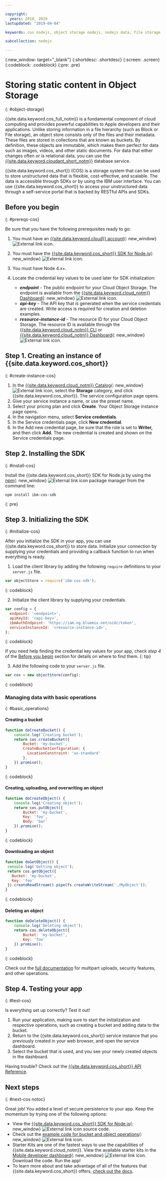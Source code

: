 ```yaml
---

copyright:
  years: 2018, 2019
lastupdated: "2019-04-04"

keywords: cos nodejs, object storage nodejs, nodejs data, file storage nodejs, ibm-cos-sdk nodejs, creating object nodejs, downloading object nodejs, static nodejs

subcollection: nodejs

---
```


{:new_window: target="_blank"}
{:shortdesc: .shortdesc}
{:screen: .screen}
{:codeblock: .codeblock}
{:pre: .pre}

# Storing static content in Object Storage
{: #object-storage}

<!-- Sample Code for the SDK: https://github.com/ibm/ibm-cos-sdk-js#example-code -->

<!-- More sample code: https://cloud.ibm.com/docs/services/cloud-object-storage/libraries/node.html#using-node-js -->

<!-- Object storage tutorial under the Storing and sharing data topicgroup:
https://cloud.ibm.com/docs/services/cloud-object-storage/about-cos.html#about-ibm-cloud-object-storage -->

{{site.data.keyword.cos_full_notm}} is a fundamental component of cloud computing and provides powerful capabilities to Apple developers and their applications. Unlike storing information in a file hierarchy (such as Block or File storage), an object store consists only of the files and their metadata. These files are stored in collections that are known as buckets. By definition, these objects are immutable, which makes them perfect for data such as images, videos, and other static documents. For data that either changes often or is relational data, you can use the [{{site.data.keyword.cloudant_short_notm}}](/docs/node?topic=nodejs-cloudant) database service.

{{site.data.keyword.cos_short}} (COS) is a storage system that can be used to store unstructured data that is flexible, cost-effective, and scalable. The data is accessible through SDKs or by using the IBM user interface. You can use {{site.data.keyword.cos_short}} to access your unstructured data through a self-service portal that is backed by RESTful APIs and SDKs.

## Before you begin
{: #prereqs-cos}

Be sure that you have the following prerequisites ready to go:
1. You must have an [{{site.data.keyword.cloud}} account](https://cloud.ibm.com/registration/?target=%2Fdeveloper%2Fappservice%2Fcreate-app){: new_window} ![External link icon](../icons/launch-glyph.svg "External link icon").
2. You must have the [{{site.data.keyword.cos_short}} SDK for Node.js](https://github.com/ibm/ibm-cos-sdk-js){: new_window} ![External link icon](../icons/launch-glyph.svg "External link icon").
3. You must have Node 4.x+.
4. Locate the credential key values to be used later for SDK initialization:

    * _**endpoint**_ - The public endpoint for your Cloud Object Storage. The endpoint is available from the [{{site.data.keyword.cloud_notm}} Dashboard](https://cloud.ibm.com/dashboard/apps){: new_window} ![External link icon](../icons/launch-glyph.svg "External link icon").
    * _**api-key**_ - The API key that is generated when the service credentials are created. Write access is required for creation and deletion examples.
    * _**resource-instance-id**_ - The resource ID for your Cloud Object Storage. The resource ID is available through the [{{site.data.keyword.cloud_notm}} CLI](/docs/cli?topic=cloud-cli-ibmcloud-cli#ibmcloud-cli) or [{{site.data.keyword.cloud_notm}} Dashboard](https://cloud.ibm.com/dashboard/apps){: new_window} ![External link icon](../icons/launch-glyph.svg "External link icon").

## Step 1. Creating an instance of {{site.data.keyword.cos_short}}
{: #create-instance-cos}

1. In the [{{site.data.keyword.cloud_notm}} Catalog](https://cloud.ibm.com/catalog/){: new_window} ![External link icon](../icons/launch-glyph.svg "External link icon"), select the **Storage** category, and click {{site.data.keyword.cos_short}}. The service configuration page opens.
2. Give your service instance a name, or use the preset name.
3. Select your pricing plan and click **Create**. Your Object Storage instance page opens.
4. In the navigation menu, select **Service credentials**.
5. In the Service credentials page, click **New credential**.
6. In the Add new credential page, be sure that the role is set to **Writer,** and then click **Add.** The new credential is created and shown on the Service credentials page.

## Step 2. Installing the SDK
{: #install-cos}

Install the {{site.data.keyword.cos_short}} SDK for Node.js by using the [npm](https://nodejs.org/){: new_window} ![External link icon](../icons/launch-glyph.svg "External link icon") package manager from the command line:
```
npm install ibm-cos-sdk
```
{: pre}

## Step 3. Initializing the SDK
{: #initialize-cos}

After you initialize the SDK in your app, you can use {{site.data.keyword.cos_short}} to store data. Initialize your connection by supplying your credentials and providing a callback function to run when everything is ready.

1. Load the client library by adding the following `require` definitions to your `server.js` file.
  ```js
  var objectStore = require('ibm-cos-sdk');
  ```
  {: codeblock}

2. Initialize the client library by supplying your credentials.
  ```js
  var config = {
    endpoint: '<endpoint>',
    apiKeyId: '<api-key>',
    ibmAuthEndpoint: 'https://iam.ng.bluemix.net/oidc/token',
    serviceInstanceId: '<resource-instance-id>',
  };
  ```
  {: codeblock}

  If you need help finding the credential key values for your app, check *step 4* of the [Before you begin](#prereqs-cos) section for details on where to find them.
  {: tip}

3. Add the following code to your `server.js` file.
  ```js
  var cos = new objectStore(config);
  ```
  {: codeblock}

### Managing data with basic operations
{: #basic_operations}
<!--Borrowed from https://github.com/ibm/ibm-cos-sdk-js#example-code-->

#### Creating a bucket
```js
function doCreateBucket() {
    console.log('Creating bucket');
    return cos.createBucket({
        Bucket: 'my-bucket',
        CreateBucketConfiguration: {
          LocationConstraint: 'us-standard'
        },
    }).promise();
}
```
{: codeblock}

#### Creating, uploading, and overwriting an object
```js
function doCreateObject() {
    console.log('Creating object');
    return cos.putObject({
        Bucket: 'my-bucket',
        Key: 'foo',
        Body: 'bar'
    }).promise();
}
```
{: codeblock}

#### Downloading an object
<!-- Verify this snippet with Nick when he returns from vacation -->
```js
function doGetObject() {
 console.log('Getting object');
 return cos.getObject({
   Bucket: 'my-bucket',
   Key: 'foo'
 }).createReadStream().pipe(fs.createWriteStream('./MyObject'));
}
```
{: codeblock}

#### Deleting an object
```js
function doDeleteObject() {
    console.log('Deleting object');
    return cos.deleteObject({
        Bucket: 'my-bucket',
        Key: 'foo'
    }).promise();
}
```
{: codeblock}

Check out the [full documentation](/docs/services/cloud-object-storage/libraries?topic=cloud-object-storage-using-node-js#using-node-js) for multipart uploads, security features, and other operations.

## Step 4. Testing your app
{: #test-cos}

Is everything set up correctly? Test it out!

1. Run your application, making sure to start the initialization and respective operations, such as creating a bucket and adding data to the bucket.
2. Return to the {{site.data.keyword.cos_short}} service instance that you previously created in your web browser, and open the service dashboard.
3. Select the bucket that is used, and you see your newly created objects in the dashboard.

Having trouble? Check out the [{{site.data.keyword.cos_short}} API Reference](/docs/services/cloud-object-storage/api-reference?topic=cloud-object-storage-compatibility-api-about#compatibility-api-about).

## Next steps
{: #next-cos notoc}

Great job! You added a level of secure persistence to your app. Keep the momentum by trying one of the following options:

* View the [{{site.data.keyword.cos_short}} SDK for Node.js](https://github.com/ibm/ibm-cos-sdk-js){: new_window} ![External link icon](../icons/launch-glyph.svg "External link icon") source code.
* Check out the [example code for bucket and object operations](https://github.com/ibm/ibm-cos-sdk-js#example-code){: new_window} ![External link icon](../icons/launch-glyph.svg "External link icon").
* Starter Kits are one of the fastest ways to use the capabilities of {{site.data.keyword.cloud_notm}}. View the available starter kits in the [Mobile developer dashboard](https://cloud.ibm.com/developer/mobile/dashboard){: new_window} ![External link icon](../icons/launch-glyph.svg "External link icon"). Download the code. Run the app!
* To learn more about and take advantage of all of the features that {{site.data.keyword.cos_short}} offers, [check out the docs](/docs/services/cloud-object-storage?topic=cloud-object-storage-about-ibm-cloud-object-storage#about-ibm-cloud-object-storage).